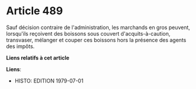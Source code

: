 # Article 489

Sauf décision contraire de l'administration, les marchands en gros peuvent, lorsqu'ils reçoivent des boissons sous couvert
d'acquits-à-caution, transvaser, mélanger et couper ces boissons hors la présence des agents des impôts.

**Liens relatifs à cet article**

**Liens**:

  - HISTO: EDITION 1979-07-01
